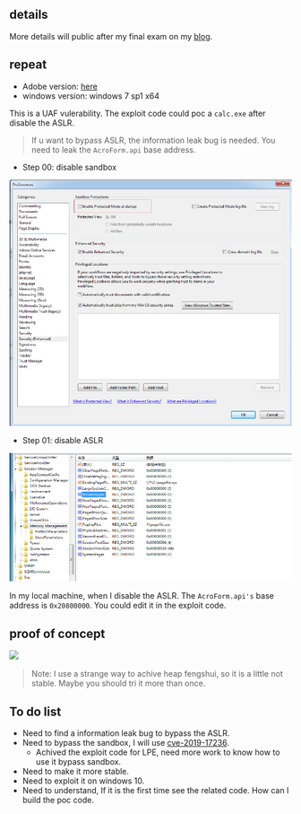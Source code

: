 ## details

More details will public after my final exam on my [blog](https://redogwu.github.io/).

## repeat

-   Adobe version: [here](ftp://ftp.adobe.com/pub/adobe/reader/win/AcrobatDC/1901220034/)
-   windows version: windows 7 sp1 x64

This is a UAF vulerability. The exploit code could poc a `calc.exe` after disable the ASLR.

>   If u want to bypass ASLR, the information leak bug is needed. You need to leak the `AcroForm.api` base address.

-   Step 00: disable sandbox

![](../img/RCE_01.png)

-   Step 01: disable ASLR

![](../img/RCE_00.png)

In my local machine, when I disable the ASLR. The `AcroForm.api's` base address is `0x20800000`. You could edit it in the exploit code.

## proof of concept

![](../img/cve-2019-8038.gif)

>   Note: I use a strange way to achive heap fengshui, so it is a little not stable. Maybe you should tri it more than once.

## To do list

-   Need to find a information leak bug to bypass the ASLR.
-   Need to bypass the sandbox, I will use [cve-2019-17236]().
    -   Achived the exploit code for LPE, need more work to know how to use it bypass sandbox.
-   Need to make it more stable.
-   Need to exploit it on windows 10.
-   Need to understand, If it is the first time see the related code. How can I build the poc code. 
